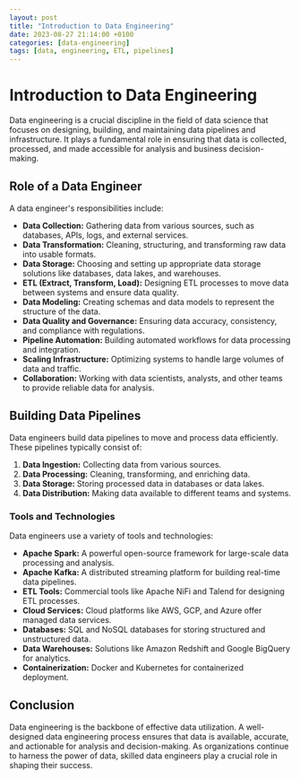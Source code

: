 ```yaml
---
layout: post
title: "Introduction to Data Engineering"
date: 2023-08-27 21:14:00 +0100
categories: [data-engineering]
tags: [data, engineering, ETL, pipelines]
---
```


# Introduction to Data Engineering

Data engineering is a crucial discipline in the field of data science that focuses on designing, building, and maintaining data pipelines and infrastructure. It plays a fundamental role in ensuring that data is collected, processed, and made accessible for analysis and business decision-making.

## Role of a Data Engineer

A data engineer's responsibilities include:

- **Data Collection:** Gathering data from various sources, such as databases, APIs, logs, and external services.
- **Data Transformation:** Cleaning, structuring, and transforming raw data into usable formats.
- **Data Storage:** Choosing and setting up appropriate data storage solutions like databases, data lakes, and warehouses.
- **ETL (Extract, Transform, Load):** Designing ETL processes to move data between systems and ensure data quality.
- **Data Modeling:** Creating schemas and data models to represent the structure of the data.
- **Data Quality and Governance:** Ensuring data accuracy, consistency, and compliance with regulations.
- **Pipeline Automation:** Building automated workflows for data processing and integration.
- **Scaling Infrastructure:** Optimizing systems to handle large volumes of data and traffic.
- **Collaboration:** Working with data scientists, analysts, and other teams to provide reliable data for analysis.

## Building Data Pipelines

Data engineers build data pipelines to move and process data efficiently. These pipelines typically consist of:

1. **Data Ingestion:** Collecting data from various sources.
2. **Data Processing:** Cleaning, transforming, and enriching data.
3. **Data Storage:** Storing processed data in databases or data lakes.
4. **Data Distribution:** Making data available to different teams and systems.

### Tools and Technologies

Data engineers use a variety of tools and technologies:

- **Apache Spark:** A powerful open-source framework for large-scale data processing and analysis.
- **Apache Kafka:** A distributed streaming platform for building real-time data pipelines.
- **ETL Tools:** Commercial tools like Apache NiFi and Talend for designing ETL processes.
- **Cloud Services:** Cloud platforms like AWS, GCP, and Azure offer managed data services.
- **Databases:** SQL and NoSQL databases for storing structured and unstructured data.
- **Data Warehouses:** Solutions like Amazon Redshift and Google BigQuery for analytics.
- **Containerization:** Docker and Kubernetes for containerized deployment.

## Conclusion

Data engineering is the backbone of effective data utilization. A well-designed data engineering process ensures that data is available, accurate, and actionable for analysis and decision-making. As organizations continue to harness the power of data, skilled data engineers play a crucial role in shaping their success.
